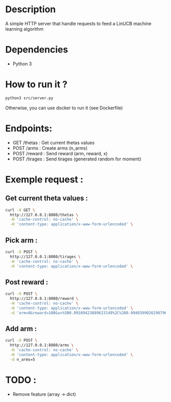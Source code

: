 # Description
A simple HTTP server that handle requests to feed a LinUCB machine learning algorithm

# Dependencies
- Python 3

# How to run it ?
```bash
python3 src/server.py
```
Otherwise, you can use docker to run it (see Dockerfile)

# Endpoints:
- GET /thetas : Get current thetas values
- POST /arms : Create arms (n_arms)
- POST /reward : Send reward (arm, reward, x)
- POST /tirages : Send tirages (generated random for moment)

# Exemple request :

## Get current theta values :
```bash
curl -X GET \
  http://127.0.0.1:8080/thetas \
  -H 'cache-control: no-cache' \
  -H 'content-type: application/x-www-form-urlencoded' \
```

## Pick arm :
```bash
curl -X POST \
  http://127.0.0.1:8080/tirages \
  -H 'cache-control: no-cache' \
  -H 'content-type: application/x-www-form-urlencoded' \
```

## Post reward :
```bash
curl -X POST \
  http://127.0.0.1:8080/reward \
  -H 'cache-control: no-cache' \
  -H 'content-type: application/x-www-form-urlencoded' \
  -d 'arm=0&reward=100&x=%5B0.99109423889623149%2C%200.99403990262967967%2C%200.11750633515302655%5D'
```

## Add arm :
```bash
curl -X POST \
  http://127.0.0.1:8080/arms \
  -H 'cache-control: no-cache' \
  -H 'content-type: application/x-www-form-urlencoded' \
  -d n_arms=5
```

# TODO :
- Remove feature (array -> dict)
